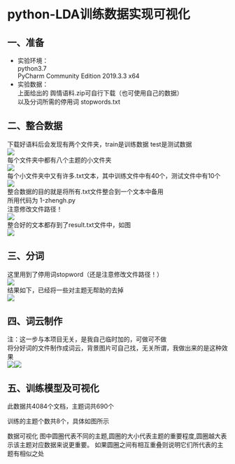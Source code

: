 # python-LDA训练数据实现可视化
## 一、准备  
- 实验环境：  
python3.7  
PyCharm Community Edition 2019.3.3 x64  
- 实验数据：  
上面给出的 舆情语料.zip可自行下载（也可使用自己的数据）  
以及分词所需的停用词 stopwords.txt  
## 二、整合数据  
下载好语料后会发现有两个文件夹，train是训练数据 test是测试数据  
![](https://i.bmp.ovh/imgs/2022/01/490e7e37086c742a.png)  
每个文件夹中都有八个主题的小文件夹  
![](https://i.bmp.ovh/imgs/2022/01/039fb8552a75c057.png)  
每个小文件夹中又有许多.txt文本，其中训练文件中有40个，测试文件中有10个  
![](https://i.bmp.ovh/imgs/2022/01/20dfd3e86e1d1194.png)  
整合数据的目的就是将所有.txt文件整合到一个文本中备用  
所用代码为 1-zhengh.py  
注意修改文件路径！  
![](https://i.bmp.ovh/imgs/2022/01/c69e3b8dbd0ff189.png)  
整合好的文本都存到了result.txt文件中，如图  
![](https://i.bmp.ovh/imgs/2022/01/f2fc5e90d5b3d7b1.png)  
## 三、分词  
这里用到了停用词stopword（还是注意修改文件路径！）  
![](https://i.bmp.ovh/imgs/2022/01/8369d21756639fd0.png)  
结果如下，已经将一些对主题无帮助的去掉  
![](https://i.bmp.ovh/imgs/2022/01/d1c9465078c60d9b.png)  
## 四、词云制作  
注：这一步与本项目无关，是我自己临时加的，可做可不做  
将分好词的文件制作成词云，背景图片可自己找，无关所谓，我做出来的是这种效果  
![](https://i.bmp.ovh/imgs/2022/01/31143d85889b5a72.png)![](https://i.bmp.ovh/imgs/2022/01/fe522d4d27115af9.png)  
## 五、训练模型及可视化  
此数据共4084个文档，主题词共690个  

训练的主题个数共8个，具体如图所示  

数据可视化
图中圆圈代表不同的主题,圆圈的大小代表主题的重要程度,圆圈越大表示该主题对应数据来说更重要。
如果圆圈之间有相互重叠则说明它们所代表的主题有相似之处  
